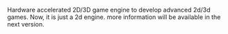 Hardware accelerated 2D/3D game engine to develop advanced 2d/3d games. Now, it is just a 2d engine. more information will be available in the next version.